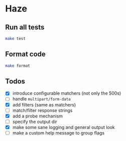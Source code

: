 # Haze

## Run all tests

```bash
make test
```

## Format code

```bash
make format
```

## Todos
- [x] introduce configurable matchers (not only the 500s)
- [ ] handle `multipart/form-data`
- [x] add filters (same as matchers)
- [ ] match/filter response strings
- [x] add a probe mechanism
- [ ] specify the output dir
- [x] make some sane logging and general output look
- [ ] make a custom help message to group flags 
